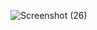 ![Screenshot (26)](https://github.com/Mrdoodler/testing/assets/86561383/ff90d2f1-81a7-471f-8d79-44a6d4df16a7)
